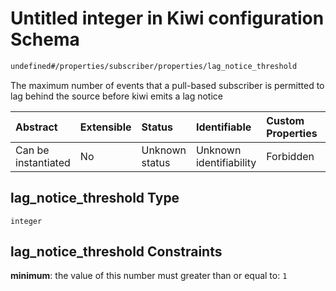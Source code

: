 # Untitled integer in Kiwi configuration Schema

```txt
undefined#/properties/subscriber/properties/lag_notice_threshold
```

The maximum number of events that a pull-based subscriber is permitted to lag behind the source before kiwi emits a lag notice

| Abstract            | Extensible | Status         | Identifiable            | Custom Properties | Additional Properties | Access Restrictions | Defined In                                                                      |
| :------------------ | :--------- | :------------- | :---------------------- | :---------------- | :-------------------- | :------------------ | :------------------------------------------------------------------------------ |
| Can be instantiated | No         | Unknown status | Unknown identifiability | Forbidden         | Allowed               | none                | [configuration.schema.json\*](configuration.schema.json "open original schema") |

## lag\_notice\_threshold Type

`integer`

## lag\_notice\_threshold Constraints

**minimum**: the value of this number must greater than or equal to: `1`
